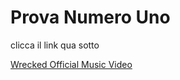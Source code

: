<html>
   <head>
    <title>Buonasera clicca</title>
   </head>
      <body>
        <h1>Prova Numero Uno</h1>
        <p>clicca il link qua sotto</p>
        <a href="https://www.youtube.com/watch?v=Y2NkuFIlLEo&list=RD0ae8rS7-QoU&index=20">Wrecked Official Music Video</a>


</html>
